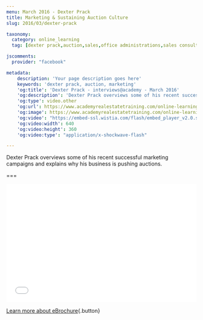 ```yaml
---
menu: March 2016 - Dexter Prack
title: Marketing & Sustaining Auction Culture
slug: 2016/03/dexter-prack

taxonomy:
  category: online_learning
  tag: [dexter prack,auction,sales,office administrations,sales consultants,property managers,property managers,business owners,managers]

jscomments:
  provider: "facebook"

metadata:
    description: 'Your page description goes here'
    keywords: 'dexter prack, auction, marketing'
    'og:title': 'Dexter Prack - interviews@academy - March 2016'
    'og:description': 'Dexter Prack overviews some of his recent successful marketing campaigns and explains why his business is pushing auctions.'
    'og:type': video.other
    'og:url': https://www.academyrealestatetraining.com/online-learning/interviews-at-academy/2016/03/dexter-prack#pk_campaign=Social-2016-03
    'og:image': https://www.academyrealestatetraining.com/online-learning/interviews-at-academy/2016/03/dexter-prack/2016-03-dexter-prack.jpg
    'og:video': "https://embed-ssl.wistia.com/flash/embed_player_v2.0.swf?videoUrl=http%3A%2F%2Fembed.wistia.com%2Fdeliveries%2F772be22f7de71be4f63af082796648915130d1ae.bin&stillUrl=https%3A%2F%2Fembed-ssl.wistia.com%2Fdeliveries%2F923692103ec9dded125666f4e96c07e612a55e4b.bin&controlsVisibleOnLoad=false&unbufferedSeek=true&autoLoad=false&autoPlay=true&endVideoBehavior=default&showVolume=true&embedServiceURL=http%3A%2F%2Fdistillery.wistia.com%2Fx&accountKey=wistia-production_341965&mediaID=wistia-production_19034018&mediaDuration=222.04&fullscreenDisabled=false&customColor=7b796a"
    'og:video:width': 640
    'og:video:height': 360
    'og:video:type': "application/x-shockwave-flash"

---
```


Dexter Prack overviews some of his recent successful marketing campaigns and explains why his business is pushing auctions.

===

<div class="wistia_responsive_padding" style="padding:56.25% 0 28px 0;position:relative;"><div class="wistia_responsive_wrapper" style="height:100%;left:0;position:absolute;top:0;width:100%;"><iframe src="//fast.wistia.net/embed/iframe/r6slyzyocv?videoFoam=true" allowtransparency="true" frameborder="0" scrolling="no" class="wistia_embed" name="wistia_embed" allowfullscreen mozallowfullscreen webkitallowfullscreen oallowfullscreen msallowfullscreen width="100%" height="100%"></iframe></div></div>
<script src="//fast.wistia.net/assets/external/E-v1.js" async></script>

[Learn more about eBrochure](http://sellingguide.realestate.com.au/advertising/ebrochure-advertising/){.button}
